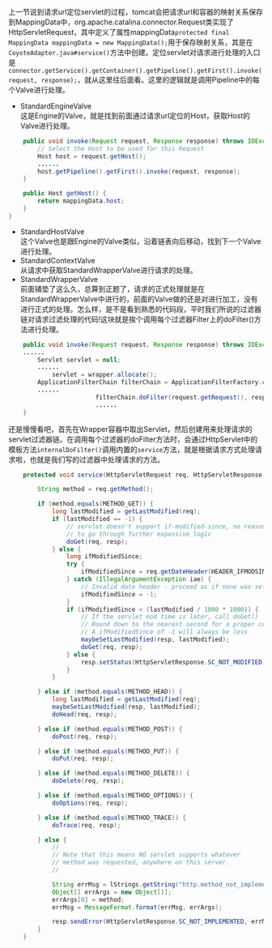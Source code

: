 上一节说到请求url定位servlet的过程，tomcat会把请求url和容器的映射关系保存到MappingData中，org.apache.catalina.connector.Request类实现了HttpServletRequest，其中定义了属性mappingData`protected final MappingData mappingData = new MappingData();`用于保存映射关系，其是在`CoyoteAdapter.java#service()`方法中创建。定位servlet对请求进行处理的入口是`connector.getService().getContainer().getPipeline().getFirst().invoke(request, response);`，就从这里往后面看。这里的逻辑就是调用Pipeline中的每个Valve进行处理。
+ StandardEngineValve  
这是Engine的Valve，就是找到前面通过请求url定位的Host，获取Host的Valve进行处理。
```java
    public void invoke(Request request, Response response) throws IOException, ServletException {
        // Select the Host to be used for this Request
        Host host = request.getHost();
        ......
        host.getPipeline().getFirst().invoke(request, response);
    }

    public Host getHost() {
        return mappingData.host;
    }
}
```
+ StandardHostValve   
这个Valve也是跟Engine的Valve类似，沿着链表向后移动，找到下一个Valve进行处理。
+ StandardContextValve  
从请求中获取StandardWrapperValve进行请求的处理。
+ StandardWrapperValve  
前面铺垫了这么久，总算到正题了，请求的正式处理就是在StandardWrapperValve中进行的，前面的Valve做的还是对进行加工，没有进行正式的处理。怎么样，是不是看到熟悉的代码段，平时我们所说的过滤器链对请求过滤处理的代码!这块就是挨个调用每个过滤器Filter上的doFilter()方法进行处理。
```java
    public void invoke(Request request, Response response) throws IOException, ServletException {
    ......
        Servlet servlet = null;
        ......
            servlet = wrapper.allocate();
        ApplicationFilterChain filterChain = ApplicationFilterFactory.createFilterChain(request, wrapper, servlet);
        ......
                        filterChain.doFilter(request.getRequest(), response.getResponse());
                        ......        
    }
```
还是慢慢看吧，首先在Wrapper容器中取出Servlet，然后创建用来处理请求的servlet过滤器链。在调用每个过滤器的doFilter方法时，会通过HttpServlet中的模板方法`internalDoFilter()`调用内置的`service`方法，就是根据请求方式处理请求啦，也就是我们写的过滤器中处理请求的方法。
```java
    protected void service(HttpServletRequest req, HttpServletResponse resp) throws ServletException, IOException {

        String method = req.getMethod();

        if (method.equals(METHOD_GET)) {
            long lastModified = getLastModified(req);
            if (lastModified == -1) {
                // servlet doesn't support if-modified-since, no reason
                // to go through further expensive logic
                doGet(req, resp);
            } else {
                long ifModifiedSince;
                try {
                    ifModifiedSince = req.getDateHeader(HEADER_IFMODSINCE);
                } catch (IllegalArgumentException iae) {
                    // Invalid date header - proceed as if none was set
                    ifModifiedSince = -1;
                }
                if (ifModifiedSince < (lastModified / 1000 * 1000)) {
                    // If the servlet mod time is later, call doGet()
                    // Round down to the nearest second for a proper compare
                    // A ifModifiedSince of -1 will always be less
                    maybeSetLastModified(resp, lastModified);
                    doGet(req, resp);
                } else {
                    resp.setStatus(HttpServletResponse.SC_NOT_MODIFIED);
                }
            }

        } else if (method.equals(METHOD_HEAD)) {
            long lastModified = getLastModified(req);
            maybeSetLastModified(resp, lastModified);
            doHead(req, resp);

        } else if (method.equals(METHOD_POST)) {
            doPost(req, resp);

        } else if (method.equals(METHOD_PUT)) {
            doPut(req, resp);

        } else if (method.equals(METHOD_DELETE)) {
            doDelete(req, resp);

        } else if (method.equals(METHOD_OPTIONS)) {
            doOptions(req, resp);

        } else if (method.equals(METHOD_TRACE)) {
            doTrace(req, resp);

        } else {
            //
            // Note that this means NO servlet supports whatever
            // method was requested, anywhere on this server.
            //

            String errMsg = lStrings.getString("http.method_not_implemented");
            Object[] errArgs = new Object[1];
            errArgs[0] = method;
            errMsg = MessageFormat.format(errMsg, errArgs);

            resp.sendError(HttpServletResponse.SC_NOT_IMPLEMENTED, errMsg);
        }
    }
```
